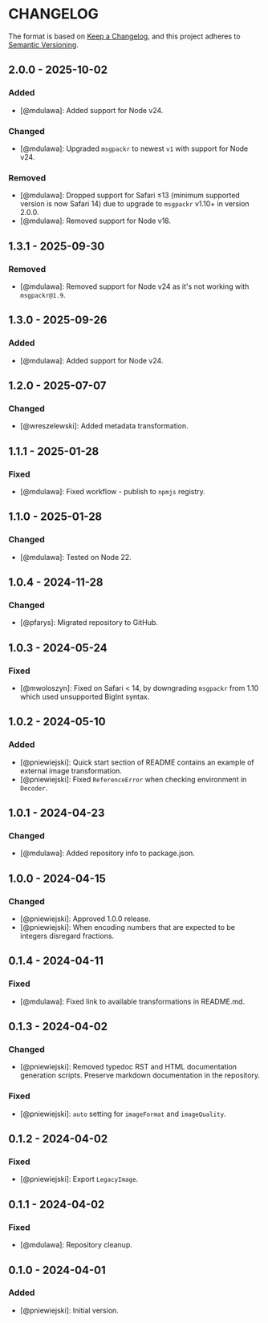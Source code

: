 # CHANGELOG
The format is based on [Keep a Changelog](https://keepachangelog.com/), and this project adheres to [Semantic Versioning](https://semver.org/).

## 2.0.0 - 2025-10-02
### Added
- [@mdulawa]: Added support for Node v24.

### Changed
- [@mdulawa]: Upgraded `msgpackr` to newest `v1` with support for Node v24.

### Removed
- [@mdulawa]: Dropped support for Safari ≤13 (minimum supported version is now Safari 14) due to upgrade to `msgpackr` v1.10+ in version 2.0.0.
- [@mdulawa]: Removed support for Node v18.

## 1.3.1 - 2025-09-30
### Removed
- [@mdulawa]: Removed support for Node v24 as it's not working with `msgpackr@1.9`.

## 1.3.0 - 2025-09-26
### Added
- [@mdulawa]: Added support for Node v24.

## 1.2.0 - 2025-07-07
### Changed
- [@wreszelewski]: Added metadata transformation.

## 1.1.1 - 2025-01-28
### Fixed
- [@mdulawa]: Fixed workflow - publish to `npmjs` registry.

## 1.1.0 - 2025-01-28
### Changed
- [@mdulawa]: Tested on Node 22.

## 1.0.4 - 2024-11-28
### Changed
- [@pfarys]: Migrated repository to GitHub.

## 1.0.3 - 2024-05-24
### Fixed
- [@mwoloszyn]: Fixed on Safari < 14, by downgrading `msgpackr` from 1.10 which used unsupported BigInt syntax.

## 1.0.2 - 2024-05-10
### Added
- [@pniewiejski]: Quick start section of README contains an example of external image transformation.
- [@pniewiejski]: Fixed `ReferenceError` when checking environment in `Decoder`.

## 1.0.1 - 2024-04-23
### Changed
- [@mdulawa]: Added repository info to package.json.

## 1.0.0 - 2024-04-15
### Changed
- [@pniewiejski]: Approved 1.0.0 release.
- [@pniewiejski]: When encoding numbers that are expected to be integers disregard fractions.

## 0.1.4 - 2024-04-11
### Fixed
- [@mdulawa]: Fixed link to available transformations in README.md.

## 0.1.3 - 2024-04-02
### Changed
- [@pniewiejski]: Removed typedoc RST and HTML documentation generation scripts. Preserve markdown documentation in the repository.

### Fixed
- [@pniewiejski]: `auto` setting for `imageFormat` and `imageQuality`.

## 0.1.2 - 2024-04-02
### Fixed
- [@pniewiejski]: Export `LegacyImage`.

## 0.1.1 - 2024-04-02
### Fixed
- [@mdulawa]: Repository cleanup.

## 0.1.0 - 2024-04-01
### Added
- [@pniewiejski]: Initial version.
